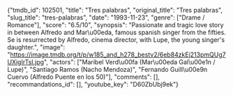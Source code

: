 {"tmdb_id": 102501, "title": "Tres palabras", "original_title": "Tres palabras", "slug_title": "tres-palabras", "date": "1993-11-23", "genre": ["Drame / Romance"], "score": "6.5/10", "synopsis": "Passionate and tragic love story in between Alfredo and Mar\u00eda, famous spanish singer from the fifties. Se is resurrected by Alfredo, cinema director, with Lupe, the young singer's daughter.", "image": "https://image.tmdb.org/t/p/w185_and_h278_bestv2/6eb84zkEj213pmQUg7UXigIrTsI.jpg", "actors": ["Maribel Verd\u00fa (Mar\u00eda Gal\u00e1n / Lupe)", "Santiago Ramos (Nacho Mendoza)", "Fernando Guill\u00e9n Cuervo (Alfredo Puente en los 50)"], "comments": [], "recommandations_id": [], "youtube_key": "D60ZbUbj9ek"}